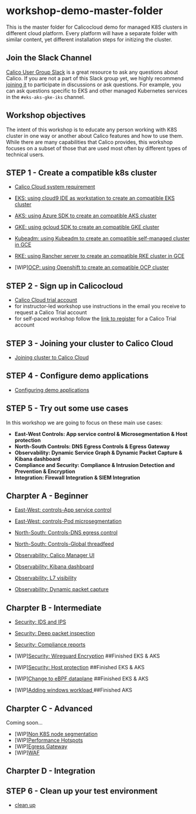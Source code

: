 # workshop-demo-master-folder
This is the master folder for Calicocloud demo for managed K8S clusters in different cloud platform. Every platform will have a separate folder with similar content, yet different installation steps for initizing the cluster. 

## Join the Slack Channel

[Calico User Group Slack](https://slack.projectcalico.org/) is a great resource to ask any questions about Calico. If you are not a part of this Slack group yet, we highly recommend [joining it](https://slack.projectcalico.org/) to participate in discussions or ask questions. For example, you can ask questions specific to EKS and other managed Kubernetes services in the `#eks-aks-gke-iks` channel.

## Workshop objectives

The intent of this workshop is to educate any person working with K8S cluster in one way or another about Calico features and how to use them. While there are many capabilities that Calico provides, this workshop focuses on a subset of those that are used most often by different types of technical users.


## STEP 1 - Create a compatible k8s cluster 

  - [Calico Cloud system requirement](https://docs.calicocloud.io/get-started/connect/)
  - [EKS: using cloud9 IDE as workstation to create an compatible EKS cluster](modules/creating-eks-cluster.md)
  - [AKS: using Azure SDK to create an compatible AKS cluster](modules/creating-aks-cluster.md)
  - [GKE: using gcloud SDK to create an compatible GKE cluster](modules/creating-gke-cluster.md)

  - [Kubeadm: using Kubeadm to create an compatible self-managed cluster in GCE](modules/creating-kubeadm-cluster.md)
  - [RKE: using Rancher server to create an compatible RKE cluster in GCE](modules/creating-rke-cluster.md)
  - [WIP][OCP: using Openshift to create an compatible OCP cluster](modules/creating-ocp-cluster.md)


## STEP 2 - Sign up in Calicocloud  

  - [Calico Cloud trial account](https://www.calicocloud.io/home/)
  - for instructor-led workshop use instructions in the email you receive to request a Calico Trial account
  - for self-paced workshop follow the [link to register](https://www.calicocloud.io/home) for a Calico Trial account

## STEP 3 - Joining your cluster to Calico Cloud

  - [Joining cluster to Calico Cloud](modules/joining-calico-cloud.md)


## STEP 4 - Configure demo applications

  - [Configuring demo applications](modules/configuring-demo-apps.md)

## STEP 5 - Try out some use cases

In this workshop we are going to focus on these main use cases:


- **East-West Controls: App service control & Microsegmentation & Host protection**
- **North-South Controls: DNS Egress Controls & Egress Gateway**
- **Observability: Dynamic Service Graph & Dynamic Packet Capture & Kibana dashboard**
- **Compliance and Security: Compliance & Intrusion Detection and Prevention & Encryption**
- **Integration: Firewall Integration & SIEM Integration**

## Charpter A - Beginner

- [East-West: controls-App service control](modules/app-service-control.md)
- [East-West: controls-Pod microsegmentation](modules/pod-microsegmentation.md)
- [North-South: Controls-DNS egress control](modules/dns-egress-controls.md)
- [North-South: Controls-Global threadfeed](modules/global-threadfeed.md)

- [Observability: Calico Manager UI](modules/manager-ui.md)
- [Observability: Kibana dashboard](modules/kibana-dashboard.md)
- [Observability: L7 visibility](modules/enable-l7-visibility.md) 
- [Observability: Dynamic packet capture](modules/dynamic-packet-capture.md) 

## Charpter B - Intermediate

- [Security: IDS and IPS](modules/intrusion-detection-protection.md)
- [Security: Deep packet inspection](modules/deep-packet-inspection.md) 
- [Security: Compliance reports](modules/compliance-reports.md) 
- [WIP][Security: Wireguard Encryption](modules/encryption.md) ##Finished EKS & AKS
- [WIP][Security: Host protection](modules/host-protection.md) ##Finished EKS & AKS

- [WIP][Change to eBPF dataplane](modules/ebpf-dataplane.md) ##Finished EKS & AKS
- [WIP][Adding windows workload ](modules/windows-workload.md) ##Finished AKS


## Charpter C - Advanced
Coming soon...
- [WIP][Non K8S node segmentation](modules/non-k8s-node-segmentation.md)
- [WIP][Performance Hotspots](modules/performance-hotspots.md) 
- [WIP][Egress Gateway](modules/egress-gateway.md) 
- [WIP][WAF](modules/waf.md)


## Charpter D - Integration


## STEP 6 - Clean up your test environment

- [clean up](modules/clean-up.md)